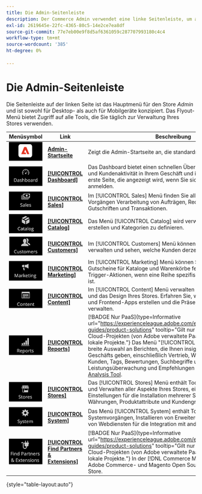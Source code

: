 ```yaml
---
title: Die Admin-Seitenleiste
description: Der Commerce Admin verwendet eine linke Seitenleiste, um auf das Hauptmenü zuzugreifen. Händler können auf alle Admin-Tools zugreifen, die sie für die Konfiguration und Verwaltung ihres Stores benötigen.
exl-id: 2619645e-22fc-4365-80c5-14e2ce7ea8df
source-git-commit: 77e7eb00e9f8d5af6361059c287707993180c4c4
workflow-type: tm+mt
source-wordcount: '385'
ht-degree: 0%

---
```


# Die Admin-Seitenleiste

Die Seitenleiste auf der linken Seite ist das Hauptmenü für den Store _Admin_ und ist sowohl für Desktop- als auch für Mobilgeräte konzipiert. Das Flyout-Menü bietet Zugriff auf alle Tools, die Sie täglich zur Verwaltung Ihres Stores verwenden.

| Menüsymbol | Link | Beschreibung |
| --------- | ---- | ----------- |
| ![Admin-Seitenleistensymbol](./assets/icon-admin-sidebar-logo.png) | **[Admin-Startseite](../configuration-reference/advanced/admin.md)** | Zeigt die Admin-Startseite an, die standardmäßig das Dashboard ist. |
| ![Dashboard-Menü](./assets/icon-admin-sidebar-dashboard.png) | **[[!UICONTROL Dashboard]](admin-dashboard.md)** | Das Dashboard bietet einen schnellen Überblick über die Verkaufs- und Kundenaktivität in Ihrem Geschäft und ist normalerweise die erste Seite, die angezeigt wird, wenn Sie sich beim Administrator anmelden. |
| ![Menü „Verkauf](./assets/icon-admin-sidebar-sales.png) | **[[!UICONTROL Sales]](../stores-purchase/sales-menu.md)** | Im [!UICONTROL Sales] Menü finden Sie alle Informationen zu den Vorgängen Verarbeitung von Aufträgen, Rechnungen, Lieferungen, Gutschriften und Transaktionen. |
| ![Menü Katalog](./assets/icon-admin-sidebar-catalog.png) | **[[!UICONTROL Catalog]](../catalog/catalog-menu.md)** | Das Menü [!UICONTROL Catalog] wird verwendet, um Produkte zu erstellen und Kategorien zu definieren. |
| ![Menü Kunden](./assets/icon-admin-sidebar-customers.png) | **[[!UICONTROL Customers]](../customers/customers-introduction.md)** | Im [!UICONTROL Customers] Menü können Sie Kundenkonten verwalten und sehen, welche Kunden derzeit online sind. |
| ![Marketing-Menü](./assets/icon-admin-sidebar-marketing.png) | **[[!UICONTROL Marketing]](../merchandising-promotions/marketing-menu.md)** | Im [!UICONTROL Marketing] Menü können Sie Preisregeln und Gutscheine für Kataloge und Warenkörbe festlegen. Preisregeln : Trigger-Aktionen, wenn eine Reihe spezifischer Bedingungen erfüllt ist. |
| ![Menü „Inhalt“](./assets/icon-admin-sidebar-content.png) | **[[!UICONTROL Content]](../content-design/content-menu.md)** | Im [!UICONTROL Content] Menü verwalten Sie die Inhaltselemente und das Design Ihres Stores. Erfahren Sie, wie Sie Seiten, Blöcke und Frontend-Apps erstellen und die Präsentation Ihres Stores verwalten. |
| ![Menü „Berichte“](./assets/icon-admin-sidebar-reports.png) | **[[!UICONTROL Reports]](reports-menu.md)** | [!BADGE Nur PaaS]{type=Informative url="https://experienceleague.adobe.com/en/docs/commerce/user-guides/product-solutions" tooltip="Gilt nur für Adobe Commerce in Cloud-Projekten (von Adobe verwaltete PaaS-Infrastruktur) und lokale Projekte."} Das Menü &quot;[!UICONTROL Reports]&quot; bietet eine breite Auswahl an Berichten, die Ihnen insight in alle Bereiche Ihres Geschäfts geben, einschließlich Vertrieb, Warenkorb, Produkte, Kunden, Tags, Bewertungen, Suchbegriffe und 24/7-Echtzeit-Leistungsüberwachung und Empfehlungen aus dem [Site-Wide Analysis Tool](https://experienceleague.adobe.com/en/docs/commerce-operations/tools/site-wide-analysis-tool/intro). |
| ![Speichermenü](./assets/icon-admin-sidebar-stores.png) | **[[!UICONTROL Stores]](../stores-purchase/stores-menu.md)** | Das [!UICONTROL Stores] Menü enthält Tools zum Konfigurieren und Verwalten aller Aspekte Ihres Stores, einschließlich der Einstellungen für die Installation mehrerer Sites, Steuern, Währungen, Produktattribute und Kundengruppen. |
| ![Systemmenü](./assets/icon-admin-sidebar-system.png) | **[[!UICONTROL System]](../systems/system-menu.md)** | Das Menü [!UICONTROL System] enthält Tools zum Verwalten von Systemvorgängen, Installieren von Erweiterungen und Verwalten von Webdiensten für die Integration mit anderen Anwendungen. |
| ![Erweiterungen suchen](./assets/icon-admin-sidebar-extensions.png) | **[[!UICONTROL Find Partners & Extensions]](commerce-marketplace.md)** | [!BADGE Nur PaaS]{type=Informative url="https://experienceleague.adobe.com/en/docs/commerce/user-guides/product-solutions" tooltip="Gilt nur für Adobe Commerce in Cloud-Projekten (von Adobe verwaltete PaaS-Infrastruktur) und lokale Projekte."} In der [!DNL Commerce Marketplace] finden Sie Adobe Commerce- und Magento Open Source-Lösungen für Ihren Store. |

{style="table-layout:auto"}
